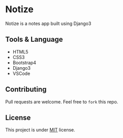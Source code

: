 # Notize
Notize is a notes app built using Django3 

## Tools & Language
  - HTML5
  - CSS3
  - Bootstrap4
  - Django3
  - VSCode

## Contributing 
Pull requests are welcome. Feel free to ```fork``` this repo.

## License
This project is under [MIT](https://opensource.org/licenses/MIT) license.
